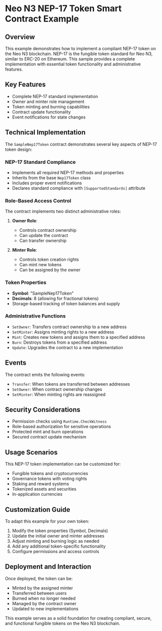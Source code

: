 # Neo N3 NEP-17 Token Smart Contract Example

## Overview
This example demonstrates how to implement a compliant NEP-17 token on the Neo N3 blockchain. NEP-17 is the fungible token standard for Neo N3, similar to ERC-20 on Ethereum. This sample provides a complete implementation with essential token functionality and administrative features.

## Key Features
- Complete NEP-17 standard implementation
- Owner and minter role management
- Token minting and burning capabilities
- Contract update functionality
- Event notifications for state changes

## Technical Implementation
The `SampleNep17Token` contract demonstrates several key aspects of NEP-17 token design:

### NEP-17 Standard Compliance
- Implements all required NEP-17 methods and properties
- Inherits from the base `Nep17Token` class
- Includes proper event notifications
- Declares standard compliance with `[SupportedStandards]` attribute

### Role-Based Access Control
The contract implements two distinct administrative roles:
1. **Owner Role**:
   - Controls contract ownership
   - Can update the contract
   - Can transfer ownership

2. **Minter Role**:
   - Controls token creation rights
   - Can mint new tokens
   - Can be assigned by the owner

### Token Properties
- **Symbol**: "SampleNep17Token"
- **Decimals**: 8 (allowing for fractional tokens)
- Storage-based tracking of token balances and supply

### Administrative Functions
- `SetOwner`: Transfers contract ownership to a new address
- `SetMinter`: Assigns minting rights to a new address
- `Mint`: Creates new tokens and assigns them to a specified address
- `Burn`: Destroys tokens from a specified address
- `Update`: Upgrades the contract to a new implementation

## Events
The contract emits the following events:
- `Transfer`: When tokens are transferred between addresses
- `SetOwner`: When contract ownership changes
- `SetMinter`: When minting rights are reassigned

## Security Considerations
- Permission checks using `Runtime.CheckWitness`
- Role-based authorization for sensitive operations
- Protected mint and burn operations
- Secured contract update mechanism

## Usage Scenarios
This NEP-17 token implementation can be customized for:
- Fungible tokens and cryptocurrencies
- Governance tokens with voting rights
- Staking and reward systems
- Tokenized assets and securities
- In-application currencies

## Customization Guide
To adapt this example for your own token:
1. Modify the token properties (Symbol, Decimals)
2. Update the initial owner and minter addresses
3. Adjust minting and burning logic as needed
4. Add any additional token-specific functionality
5. Configure permissions and access controls

## Deployment and Interaction
Once deployed, the token can be:
- Minted by the assigned minter
- Transferred between users
- Burned when no longer needed
- Managed by the contract owner
- Updated to new implementations

This example serves as a solid foundation for creating compliant, secure, and functional fungible tokens on the Neo N3 blockchain.